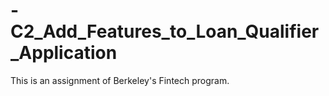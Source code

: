 # -C2_Add_Features_to_Loan_Qualifier_Application
This is an assignment of Berkeley's Fintech program.
